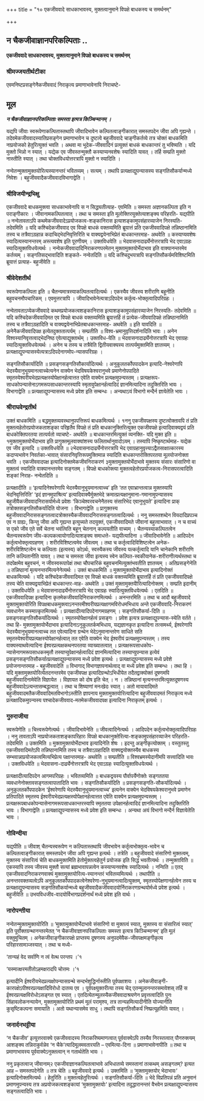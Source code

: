 +++
title = "१० एकजीववादे साधकाभावस्य, मुक्तत्वानुमाने विपक्षे बाधकस्य च समर्थनम्"

+++


## न चैकजीवाज्ञानपरिकल्पिताः ..

**एकजीववादे साधकाभावस्य, मुक्तत्वानुमाने विपक्षे बाधकस्य च समर्थनम्**

### **श्रीमज्जयतीर्थटीका**

एवमनिष्टप्रसङ्गेनैकजीववादं निराकृत्य प्रमाणाभावेनापि निराचष्टे-

## **मूल**

***न चैकजीवाज्ञानपरिकल्पिताः समस्ता इत्यत्र किञ्चिन्मानम् ।***

यद्यपि जीवाः स्वरूपेणाकल्पितास्तथापि जीवादिभावेन कल्पितत्वाङ्गीकारात् समस्तपदेन जीवा अपि गृह्यन्ते । तदेवमेकजीववादस्यातिप्रसङ्गेन प्रमाणाभावेन च दुष्टत्वे बहुजीववादे चाङ्गीकर्तव्ये तत्र चोक्तं बाधकमिति नाप्रयोजको हेतुरित्युक्तं भवति । अथवा मा भूदेक-जीववादिनं प्रत्युक्तं बाधकं बाधकान्तरं तु भविष्यति । यदि मुक्तो भिन्नो न स्यात् । यद्येक एव जीवस्तन्मुक्तौ कस्याप्यनवशेषः स्यादिति यावत् । तर्हि सम्प्रति मुक्तो नास्तीति स्यात् । तथा चोक्तविधयोत्तरत्रापि मुक्तो न स्यादिति ।

नन्वेतन्मुक्तामुक्तयोरित्यस्यानन्तरं भवितव्यम् । सत्यम् । तथापि प्रत्यक्षाद्युपन्यासस्य सङ्गतिसौकर्यान्मध्ये निवेशः । बहुजीववादैकजीववादविभागाद्वेति ।

### **श्रीविजयीन्द्रभिक्षु**

एकजीववादे बाधकमुक्त्वा साधकाभावेनापि स न सिद्ध्यतीत्याह- एवमिति ॥ समस्ता अज्ञानकल्पिता इति न पराङ्गीकारः । जीवानामकल्पितत्वात् । तथा च समस्ता इति मूलोक्तिरयुक्तेत्याशङ्क्य परिहरति- यद्यपीति ॥ नन्वेतावताऽपि कथमेकजीववादेऽप्रयोजकत्व-शङ्कानिरास इत्याशङ्कामुपसंहारव्याजेन निरस्यति- तदेवमिति ॥ यदि कश्चिदेकजीववाद एव विपक्षे बाधकं वक्तव्यमिति ब्रूयात्तं प्रति एकजीववादिपक्षे तन्निष्ठानामिति तस्य च तत्रैवाऽग्रहान्न कदाचिद्भेदनिवृत्तिरिति च वाक्यद्वयेनाभिप्रेतं बाधकान्तरमाह- अथवेति ॥ कस्याप्यवशेषः स्यादित्यस्यानन्तरम् अस्त्यवशेष इति पूरणीयम् । उक्तविधयेति ॥ भेदवासनादार्ढ्येनोत्तरत्रापि भेद एवाऽग्रहः स्यादित्युक्तविधयेत्यर्थः । नन्वेकजीववादादिनिराकरणपरमेतन् मुक्तामुक्तयोर्भेदाभाव इति वाक्यानन्तरमेव कर्तव्यम् । सङ्गतिसद्भावादिति शङ्कते- नन्वेतदिति ॥ यदि कश्चिदुभयत्रापि सङ्गतिसौकर्यमविशिष्टमिति ब्रूयात्तं प्रत्याह- बहुजीवेति ॥

### **श्रीवेदेशतीर्थ**

स्वरूपेणाकल्पिता इति ॥ चैतन्यमात्रस्याकल्पितत्वादित्यर्थः । एकस्यैव जीवस्य शरीराणि बहूनीति बहुवचनमौपचारिकम् । एवमुत्तरत्रापि ।
जीवादिभावेनेत्यत्राऽदिपदेन कर्तृत्व-भोक्तृत्वादिपरिग्रहः ।

नन्वेतावताऽप्येकजीववादे कथमप्रयोजकत्वशङ्कानिरास इत्याशङ्कामुपसंहारव्याजेन निरस्यति- तदेवमिति ॥ यदि कश्चिदेकजीववादिमत एव विपक्षे बाधकं वक्तव्यमिति ब्रूयात्तर्हि तं प्रत्येक-जीववादिपक्षे तन्निष्ठानामिति तस्य च तत्रैवाऽग्रहादिति च वाक्यद्वयेनाभिप्रेतबाधकान्तरमाह- अथवेति ॥ इति यावदिति ॥ अनेनैकजीववादिपक्ष इत्येतदुक्ततात्पर्यम् । सम्प्रतीति ॥ विश्व-भ्रमानुवृत्तिदर्शनादिति भावः । अनेन विश्वस्यानिवृत्तत्वाद्भेदनिष्ठ एवेत्याद्युक्तार्थम् । उक्तविध-येति ॥ भेदवासनादार्ढ्येनोत्तरत्रापि भेद एवाग्रहः स्यादित्युक्तविधयेत्यर्थः । अनेन च तस्य च तत्रैवेति द्वितीयवाक्यस्य तात्पर्यमुक्तमिति ज्ञातव्यम् । प्रत्यक्षाद्युपन्यासस्येत्यत्राऽदिपदेनागमोप-न्यासपरिग्रहः ।

सङ्गतिसौकार्यादिति ॥ प्रसङ्गसङ्गतिसौकार्यादित्यर्थः । अनुकूलतर्कोपपादकेन इत्यादि-नेश्वरेणापि भेदस्यैवानुभूयमानत्वाच्चेत्यनेन वाक्येन भेदविषयकेश्वरानुभवे प्रमाणेनोपपादिते स्मृतस्येश्वरीयभेदप्रत्यक्षस्योपेक्षानर्हत्वात्तत एवेति वाक्येन प्रत्यक्षमुपन्यस्तम् । प्रत्यक्षरूप-साधकोपन्यासेनाऽगमरूपसाधकान्तरस्यापि स्मृतावुपेक्षानर्हत्वादिदं ज्ञानमित्यादिना तदुक्तिरिति भावः । विभागाद्वेति ॥ प्रत्यक्षाद्युपन्यासस्य मध्ये प्रवेश इति सम्बन्धः । अन्यथाऽयं विभागो मन्दैर्न ज्ञायेतेति भावः ।

### **श्रीराघवेन्द्रतीर्थ**

उक्तं बाधकमिति ॥ बद्धमुक्तव्यवस्थानुपपत्तिरूपं बाधकमित्यर्थः । १ननु एकजीवपक्षस्य दुष्टत्वोक्तावपि तं प्रति मुक्तत्वहेतोरप्रयोजकताशङ्का परिहृतैव विपक्षे तं प्रति बाधकानुक्तिरित्युक्त एकजीवपक्षे इत्यादिवाक्यद्वयं प्रति बाधकोक्तिपरतया तात्पर्यतो व्याचष्टे- अथवेति ॥ बाधकान्तरमित्युक्तं व्यनक्ति- यदि मुक्त इति ॥ १मुक्तामुक्तयोर्भेदाभाव इति प्रागुक्तमूलवाक्यांशस्य फलितार्थानुवादोऽयम् । तस्यापि निष्कृष्टार्थमाह- यद्येक एव जीव इत्यादि ॥ उक्तविधयेति ॥ २भेदवासनादार्ढ्येनोत्तरत्रापि भेद एवाग्रहानुवृत्त्याऽद्वैतसाक्षात्कारस्य कदाप्यभावेन निवर्तका-भावात् संसारनिवृत्तिरूपमुक्तिमान्न स्यादिति बाधकान्तरोक्तिपरतया मूलयोजनोक्ता भवति । एकजीववादपक्ष इत्यादिनोक्तमेकजीवनिराकरणं ३मुक्तामुक्तयोर्भेदाभावे मुक्तस्य संसारः संसारिणो वा मुक्तत्वं स्यादिति वाक्यानन्तरमेव सङ्गतम् । विपक्षे बाधकोक्त्या मुक्तत्वहेतोरप्रयोजकत्व-निरासपरत्वादिति शङ्कां निराह- नन्वेतदिति ॥

प्रत्यक्षादीति ॥ ‘इत्यादिनेश्वरेणापि भेदस्यैवानुभूयमानत्वाच्च’ इति ‘तत एवाभ्रान्तत्वान्न मुक्तस्यापि भेदनिवृत्तिरिति’ ‘इदं ज्ञानमुपाश्रित्य’ इत्यादिवाक्यैर्मुक्तभेदे क्रमात्प्रत्यक्षानुमाना-गमानामुपन्यासस्य बहुजीवैकजीववादनिरासयोर्मध्ये प्रवेशः ‘किञ्चेश्वरवचनेनैतस्य संसारिभेद एवानुभूयते’ इत्यादिना प्राक् तत्रोक्तसङ्गतिसौकर्यादिति योजना । विभागाद्वेति ॥ प्रागुक्तस्य बहुजीववादनिराससङ्गतत्वादत्रोक्तस्यैकजीववादनिराससङ्गतत्वादित्यर्थः । ननु समस्तशब्देन वियदादिप्रपञ्च एव न ग्राह्यः, किन्तु जीवा अपि गृह्यन्त इत्युच्यते तदयुक्तं, एकजीववादिमते जीवानां बहुत्वाभावात् । न च वाच्यं स एको जीव एते सर्वे चेतना भवंत्विति बहून् चेतनान् कल्पयतीति वाच्यम् । चैतन्यस्याकल्पितत्वेन चैतन्यस्वरूपेण जीव-कल्पकत्वायोगादित्याशङ्क्य समाधत्ते- यद्यपीत्यादिना ॥ जीवादिभावेनेति ॥ आदिपदेन कर्तृत्वभोक्तृत्वग्रहणम् । शरीरविशिष्टत्वमेव जीवत्वम् । तथा च कर्तृत्वादिविशिष्टत्वेन अनेक-शरीरविशिष्टत्वेन च कल्पिताः (इत्यस्य) कोऽर्थः, स्वस्यैकस्य जीवस्य यत्कर्तृत्वादि यानि चानेकानि शरीराणि तानि कल्पितानीति यावत् । तथा च समस्ता जीवा इत्यस्य स्वेन कल्पित-स्वकीयानेक-शरीराणीत्यर्थस्तथा च तदपेक्षमेव बहुवचनं, न जीवस्वरूपापेक्षं तथा चौपचारिकं बहुवचनमित्युक्तंभवतीति ज्ञातव्यम् । अतिप्रसङ्गेनेति ॥ तन्निष्ठानां मृत्यनन्तरमित्यनेनेत्यर्थः । उक्तं बाधकमिति ॥ मुक्तामुक्तयोर्भेदाभाव इत्यादिनोक्तं बाधकमित्यर्थः । यदि कश्चिदेकजीववादिमत एव विपक्षे बाधकं वक्तव्यमिति ब्रूयात्तर्हि तं प्रति एकजीववादिपक्षे तस्य चेति वाक्यद्वयाभिप्रेतं बाधकान्तर-माह- अथवेति ॥ उक्तं मुक्तामुक्तयोेरित्यादिनोक्तम् । सम्प्रति इदानीम् । उक्तविधयेति ॥ भेदवासनादार्ढ्येनोत्तरत्रापि भेद एवाग्रहः स्यादित्युक्तविधयेत्यर्थः । एतदिति ॥ एकजीववादिपक्ष इत्यादिना कृतमेकजीववादिनिराकरणमित्यर्थः । अनन्तरमिति ॥ तथा च आदौ बहुजीववादे मुक्तामुक्तयोरिति विपक्षबाधकमुक्त्वाऽनन्तरमीश्वरीयप्रत्यक्षागमविरोधमभिधाय अन्ते एकजीववादि-निराकरणं व्यवधानेन कस्मात्कृतमित्यर्थः ।
प्रत्यक्षादीत्यादिपदेनागमग्रहणम् । सङ्गतिसौकर्या-दिति ॥
प्रसङ्गसङ्गतिसौकर्यादित्यर्थः । स्मृतस्योपेक्षानर्हत्वं प्रसङ्गः । प्रवेश इत्यत्र प्रत्यक्षाद्युपन्यास-स्येति वर्तते । तथा हि- मुक्तामुक्तयोर्भेदाभाव इत्यादिनाऽनुकूलतर्कमभिधाय, यद्यज्ञानकृत इत्यादिना तत्समर्थ्य, ईश्वरेणापि भेदस्यैवानुभूयमानत्वाच्च तत एवेत्यादिना ग्रन्थेन भेदेऽनुमानान्तरेण साधिते सति स्मृतस्येश्वरीयप्रत्यक्षस्योपेक्षानर्हत्वात् तत एवेति वाक्येन भेद ईश्वरीयं प्रत्यक्षमुपन्यस्तम् । तस्य वाक्यस्याथवेत्यादिना ईश्वरप्रत्यक्षकथनपरतया व्याख्यातत्वात् । प्रत्यक्षरूपसाधकोप-न्यासेनागमरूपसाधकस्मृतौ तस्याप्युपेक्षानर्हत्वादिदं ज्ञानमित्यादिना तस्याप्युपन्यास इत्येवं प्रसङ्गसङ्गतिसौकर्यात्प्रत्यक्षाद्युपन्यासस्य मध्ये प्रवेश इत्यर्थः । प्रत्यक्षाद्युपन्यासस्य मध्ये प्रवेशे प्रयोजनान्तरमाह - बहुजीववादेति ॥
विभागाद् विभागज्ञापनार्थत्वाद् वा मध्ये प्रवेश इति सम्बन्धः । तथा हि । यदि मुक्तामुक्तयोरित्येतदनन्तरमेव एकजीवपक्ष इत्यादिग्रन्थोऽभिधीयेत तदैतद्वाक्योक्तं दूषणमपि बहुजीववादिनामेवेति विज्ञायेत । विज्ञायत को दोष इति चेत् । न । तन्निष्ठानां मृत्यनन्तरमित्युक्तदूषणस्य बहुजीववादेऽत्यन्तासम्बद्धत्वात् । तथा च शिष्याणां मनःखेदः स्यात् । अतो मायावादिमते बहुजीववादमतैकजीववादिमतविभागोऽस्तीति ज्ञापनाय मुक्तामुक्तयोरित्यादिना बहुजीववादमतं निराकृत्य मध्ये प्रत्यक्षादिकमुपन्यस्य पश्चादेकजीववाद-मतमेकजीववादपक्ष इत्यादिना निराकृतम् इत्यर्थः ।

### **गुरुराजीया**

स्वरूपेणेति ॥ चित्त्वरूपेणेत्यर्थः । जीवादिभावेनेति ॥ जीवत्वादिनेत्यर्थः । आदिपदेन कर्तृत्वभोक्तृत्वादिपरिग्रहः । ननु तावताऽपि नाप्रयोजकताशङ्कापरिहारः विपक्षे बाधकानुक्तेरित्या-शङ्कामुपसंहारव्याजेन परिहरति- तदेवमिति ॥ उक्तमिति ॥ मुक्तामुक्तयोर्भेदाभाव इत्यादिनेति शेषः । इदन्तु अङ्गीकृत्योक्तम् । वस्तुतस्तु एकजीववादिमतेऽपि तन्निष्ठानामिति तस्य च तत्रैवाऽग्रहादिति वाक्यद्वयोक्तस्यैव बाधकस्य सम्भवान्नाप्रयोजकत्वमित्यभिप्रेत्य पक्षान्तरमाह- अथवेति ॥ सम्प्रतीति ॥ विश्वभ्रमस्येदानीमपि सत्त्वादिति भावः । उक्तविधयेति ॥ भेदवासना-दार्ढ्येनोत्तरत्रापि भेद एवाऽग्रहः स्यादित्युक्तविधयेत्यर्थः ।

प्रत्यक्षादीत्यादिपदेन आगमपरिग्रहः । भवितव्यमिति ॥ बाधकद्वयस्य पौर्वापर्येणोक्तेः सङ्गततया व्यवधानेनोक्तावसङ्गतत्वापातादिति भावः । सङ्गतिसौकर्यादिति ॥ प्रसङ्गसङ्गति-सौकर्यादित्यर्थः । अनुकूलतर्कोपपादकेन ‘ईश्वरेणापि भेदस्यैवानुभूयमानत्वाच्च’ इत्यनेन वाक्येन भेदविषयकेश्वरानुभवे प्रमाणेन प्रतिपादिते स्मृतस्य ईश्वरीयभेदप्रत्यक्षस्योपेक्षानर्हत्वात्तत एवेति वाक्येन प्रत्यक्षमुपन्यस्तम् । प्रत्यक्षरूपबाधकोपन्यासेनागमरूपसाधकान्तरस्यापि स्मृततया उपेक्षानर्हत्वादिदं ज्ञानमित्यादिना तदुक्तिरिति भावः । विभागाद्वेति ॥ प्रत्यक्षाद्युपन्यासस्य मध्ये प्रवेश इति सम्बन्धः । अन्यथा अयं विभागो मन्दैर्न विज्ञायेतेति भावः ।

### **गोविन्दीया**

यद्यपीति ॥ जीवाश् चैतन्यस्वरूपेण न कल्पितास्तथापि जीवभावेन कर्तृत्वभोक्तृत्व-भावेन च कल्पितत्वाङ्गीकारात् समस्तपदेन जीवा अपि गृह्यन्त इत्यर्थः । तत्रेति ॥ बहुजीववादे संसारिणो मुक्तत्वम्, मुक्तस्य संसारित्वं चेति बाधकमुक्तमिति हेतोर्मुक्तत्वहेतुर्न प्रयोजक इति सिद्धं भवतीत्यर्थः । तन्मुक्ताविति ॥ एकस्यापि तस्य जीवस्य मुक्तौ सत्यां ब्रह्मभावापन्नत्वेन कस्याप्यनवशेषः स्यादित्यर्थः । नन्विति ॥ एतद् एकजीववादनिराकरणवाक्यं मुक्तामुक्तयोरित्य-स्यानन्तरं भवितव्यमित्यर्थः । तथापीति ॥ अनन्तरवक्तव्यत्वेऽपि अनुकूलतर्कोपपादकत्वेनेश्वरेणा-नुभूयमानत्वादित्युक्तम्, स्मृतस्योपेक्षणानर्हत्वेन तस्य च प्रत्यक्षाद्युपन्यासस्य सङ्गतिसौकर्यान्मध्ये बहुजीववादैकजीववादयोर्निराकरणग्रन्थयोर्मध्ये प्रवेश इत्यर्थः । बहुजीवेति ॥ उभयविधजीव-वादयोर्विभागप्रदर्शनार्थं मध्ये प्रवेश इति वार्थः ।

### **नारोपन्तीया**

नन्वेतन्मुक्तामुक्तयोरिति ॥ ‘मुक्तामुक्तयोर्भेदाभावे संसारिणो वा मुक्तत्वं स्यात्, मुक्तस्य वा संसारित्वं स्यात्’ इति पूर्वोक्तग्रन्थानन्तरमेतत् ‘न चैकजीवाज्ञानपरिकल्पिताः समस्ता इत्यत्र किञ्चिन्मानम्’ इति मूलं वक्तुमुचितम् । अनेकजीवाङ्गीकारपक्षे प्राप्तस्य दूषणस्य अनुपदमेवैक-जीवपक्षमङ्गीकृत्य परिहारसामञ्जस्यात् । तथा च मध्ये-

‘तान्यहं वेद सर्वाणि न त्वं वेत्थ परन्तप ।’१

‘यस्मात्क्षरमतीतोऽहमक्षरादपि चोत्तमः ।’१

इत्यादीनि ईश्वरीयभेदप्रत्यक्षोपन्यासग्रन्थे सन्दर्भशुद्धिर्नास्तीति पूर्वपक्षाशयः । अनेकजीवाङ्गी-कारपक्षेऽपीश्वरप्रत्यक्षादिविरोधो दातव्य एव । पूर्वपक्ष्युक्तरीत्या तस्य चेद् एतन्मूलानन्तरसमावेशस् तर्हि स ईश्वरप्रत्यक्षविरोधोऽसङ्गत एव स्यात् । एतदित्येतन्मूलस्यैकजीववादाश्रयणेन प्रवृत्तत्वादिति पुनः सिंहावलोकनन्यायेन, मुक्तामुक्तयोरिति प्रथमं मूलं परामृश्य, तत्र तान्यहमित्यादीनीति योज्यानीति कुसृष्टिकल्पना समायाति । अतो यथान्यासमेव साधु । तथापि सङ्गतिसौकर्यं निष्प्रत्यूहमिति यावत् ।

### **जनार्दनभट्टीया**

‘न चैकजीव’ इत्युत्तरवाक्ये एकजीववादस्य निराकरिष्यमाणत्वात् पूर्ववाक्येऽपि तस्यैव निरस्तत्वात् पौनरुक्त्यम् आशङ्क्य तन्निराकुर्वन्नेव ‘न चैके’त्यादिमूलमवतारयति – एवमित्या-दिना ॥ प्रमाणाभावेनापीति ॥ तथा च प्रमाणाभावस्य पूर्ववाक्येऽनुक्तत्वान् न गतार्थतेति भावः ।

ननु प्रकृतत्वाज् जीवानाम्२ एकजीवाज्ञानकल्पितत्वाभावे अभिधातव्ये समस्तानां तत्कथम् असङ्गतम्? इत्यत आह – समस्तपदेनेति ॥ तत्र चेति ॥ बहुजीववादे इत्यर्थः । उक्तमिति ॥ ‘मुक्तामुक्तयोर् भेदाभावः’ इत्यादिनोक्तमित्यर्थः । हेतुरिति ॥ मुक्तत्वहेतुरित्यर्थः । सङ्गतिसौकर्या-दिति ॥ भेदे विप्रतिपन्नं प्रति अनुमानं प्रमाणमुपन्यस्य तत्र अप्रयोजकत्वशङ्कायां ‘मुक्तामुक्तयोः’ इत्यादिना तदुद्धारानन्तरं वैभवेन प्रत्यक्षाद्युपन्यासस्य सङ्गतत्वादिति भावः ।

